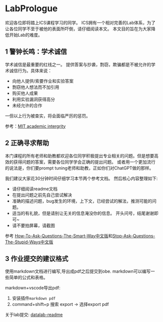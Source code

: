 # LabPrologue

欢迎各位即将踏上ICS课程学习的同学。 ICS拥有一个相对完善的Lab体系，为了让各位同学不至于被他的表面所吓倒，请仔细阅读本文。 本文目的旨在为大家降低开始Lab的难度。 



## 1 警钟长鸣：学术诚信

学术诚信是最重要的红线之一。 提供答案与抄袭，剽窃，欺骗都是不被允许的学术诚信行为。具体来说：  

- 向他人提供/索要作业和实验答案
- 剽窃他人想法而不加引用
- 购买他人成果
- 利用实验漏洞获得高分
- 未经允许的合作

一但以上行为被查实，将会面临严厉的惩罚。 



参考：[MIT academic intergrity](https://integrity.mit.edu/)

## 2 正确寻求帮助

本门课程的所有老师和助教都欢迎各位同学积极提出专业相关的问题。但是想要高效的获得问题的答案，需要各位同学学会正确的提出问题。 或者用一个更加流行的说法是，你们要prompt tuning老师和助教，正如你们对ChatGPT做的那样。 


我们建议大家花30分钟时间仔细学习本节两个参考文档。 然后核心内容整理如下:
- 请仔细阅读readme文档
- 在提出问题之前先自己尝试解决
- 准确的描述问题，bug发生的环境，上下文，已经尝试的解法，推测可能的问题。 
- 适当的有礼貌，但是请别让无关的信息淹没你的信息。  开头问号，结尾谢谢即可~
- 请不要拍屏幕，请截图


参考 [How-To-Ask-Questions-The-Smart-Way中文版](https://github.com/ryanhanwu/How-To-Ask-Questions-The-Smart-Way/blob/main/README-zh_CN.md)和[Stop-Ask-Questions-The-Stupid-Ways中文版](https://github.com/tangx/Stop-Ask-Questions-The-Stupid-Ways/blob/master/README.md)

## 3 作业提交的建议格式
使用markdown文档进行编写,导出成pdf之后提交到obe. 
markdown可以编写一些简单的公式和表格。 

markdown+vscode导出pdf: 
1. 安装插件`markdown pdf`
2. command+shift+p 搜索 export -> 选择export pdf

关于lab提交:
[datalab-readme](https://github.com/RUCICS/datalab/blob/main/README.md)
